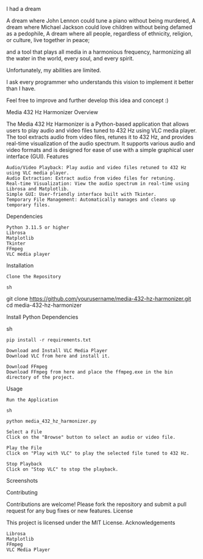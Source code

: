 I had a dream

A dream where John Lennon could tune a piano without being murdered,
A dream where Michael Jackson could love children without being defamed as a pedophile,
A dream where all people, regardless of ethnicity, religion, or culture, live together in peace;

and a tool that plays all media in a harmonious frequency, harmonizing all the water in the world, every soul, and every spirit.

Unfortunately, my abilities are limited.

I ask every programmer who understands this vision to implement it better than I have.

Feel free to improve and further develop this idea and concept :)

Media 432 Hz Harmonizer
Overview

The Media 432 Hz Harmonizer is a Python-based application that allows users to play audio and video files tuned to 432 Hz using VLC media player. The tool extracts audio from video files, retunes it to 432 Hz, and provides real-time visualization of the audio spectrum. It supports various audio and video formats and is designed for ease of use with a simple graphical user interface (GUI).
Features

    Audio/Video Playback: Play audio and video files retuned to 432 Hz using VLC media player.
    Audio Extraction: Extract audio from video files for retuning.
    Real-time Visualization: View the audio spectrum in real-time using Librosa and Matplotlib.
    Simple GUI: User-friendly interface built with Tkinter.
    Temporary File Management: Automatically manages and cleans up temporary files.

Dependencies

    Python 3.11.5 or higher
    Librosa
    Matplotlib
    Tkinter
    FFmpeg
    VLC media player

Installation

    Clone the Repository

    sh

git clone https://github.com/yourusername/media-432-hz-harmonizer.git
cd media-432-hz-harmonizer

Install Python Dependencies

sh

    pip install -r requirements.txt

    Download and Install VLC Media Player
    Download VLC from here and install it.

    Download FFmpeg
    Download FFmpeg from here and place the ffmpeg.exe in the bin directory of the project.

Usage

    Run the Application

    sh

    python media_432_hz_harmonizer.py

    Select a File
    Click on the "Browse" button to select an audio or video file.

    Play the File
    Click on "Play with VLC" to play the selected file tuned to 432 Hz.

    Stop Playback
    Click on "Stop VLC" to stop the playback.

Screenshots


Contributing

Contributions are welcome! Please fork the repository and submit a pull request for any bug fixes or new features.
License

This project is licensed under the MIT License.
Acknowledgements

    Librosa
    Matplotlib
    FFmpeg
    VLC Media Player


